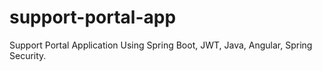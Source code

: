 # support-portal-app
Support Portal Application Using Spring Boot, JWT, Java, Angular, Spring Security.
